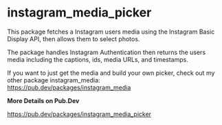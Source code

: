 # instagram_media_picker

This package fetches a Instagram users media using the Instagram Basic Display API, then allows them to select photos.

The package handles Instagram Authentication then returns the users media including the captions, ids, media URLs, and timestamps.

If you want to just get the media and build your own picker, check out my other package instagram_media: https://pub.dev/packages/instagram_media

**More Details on Pub.Dev**

https://pub.dev/packages/instagram_media_picker
